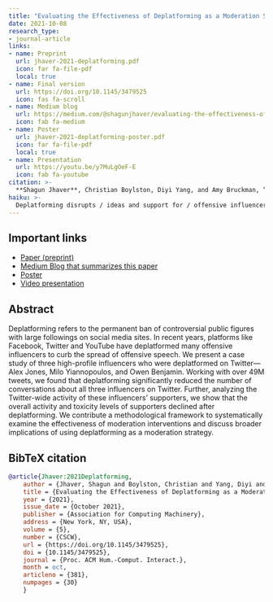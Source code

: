 ```yaml
---
title: "Evaluating the Effectiveness of Deplatforming as a Moderation Strategy on Twitter"
date: 2021-10-08
research_type: 
- journal-article
links:
- name: Preprint
  url: jhaver-2021-deplatforming.pdf
  icon: far fa-file-pdf
  local: true
- name: Final version
  url: https://doi.org/10.1145/3479525
  icon: fas fa-scroll
- name: Medium blog
  url: https://medium.com/@shagunjhaver/evaluating-the-effectiveness-of-deplatforming-as-a-moderation-strategy-on-twitter-39a4265ccbe4
  icon: fab fa-medium  
- name: Poster
  url: jhaver-2021-deplatforming-poster.pdf
  icon: far fa-file-pdf
  local: true
- name: Presentation
  url: https://youtu.be/y7MuLgOeF-E
  icon: fab fa-youtube
citation: >-
  **Shagun Jhaver**, Christian Boylston, Diyi Yang, and Amy Bruckman, “Evaluating the Effectiveness of Deplatforming as a Moderation Strategy on Twitter,” *Proc. ACM Hum.-Comput. Interact. 5*, CSCW2, Article 381 (October 2021), 30 pages, doi: [`10.1145/3479525`](https://doi.org/10.1145/3479525) 
haiku: >-
  Deplatforming disrupts / ideas and support for / offensive influencers.
---
```


## Important links

- [Paper (preprint)](jhaver-2021-deplatforming.pdf)
- [Medium Blog that summarizes this paper](https://medium.com/@shagunjhaver/evaluating-the-effectiveness-of-deplatforming-as-a-moderation-strategy-on-twitter-39a4265ccbe4)
- [Poster](jhaver-2021-deplatforming-poster.pdf)
- [Video presentation](https://youtu.be/y7MuLgOeF-E)

## Abstract

Deplatforming refers to the permanent ban of controversial public figures with large followings on social media sites. In recent years, platforms like Facebook, Twitter and YouTube have deplatformed many offensive influencers to curb the spread of offensive speech. We present a case study of three high-profile influencers who were deplatformed on Twitter—Alex Jones, Milo Yiannopoulos, and Owen Benjamin. Working with over 49M tweets, we found that deplatforming significantly reduced the number of conversations about all three influencers on Twitter. Further, analyzing the Twitter-wide activity of these influencers’ supporters, we show that the overall activity and toxicity levels of supporters declined after deplatforming. We contribute a methodological framework to systematically examine the effectiveness of moderation interventions and discuss broader implications of using deplatforming as a moderation strategy.

## BibTeX citation

```bibtex
@article{Jhaver:2021Deplatforming,
    author = {Jhaver, Shagun and Boylston, Christian and Yang, Diyi and Bruckman, Amy},
    title = {Evaluating the Effectiveness of Deplatforming as a Moderation Strategy on Twitter},
    year = {2021},
    issue_date = {October 2021},
    publisher = {Association for Computing Machinery},
    address = {New York, NY, USA},
    volume = {5},
    number = {CSCW},
    url = {https://doi.org/10.1145/3479525},
    doi = {10.1145/3479525},
    journal = {Proc. ACM Hum.-Comput. Interact.},
    month = oct,
    articleno = {381},
    numpages = {30}
    }
```
